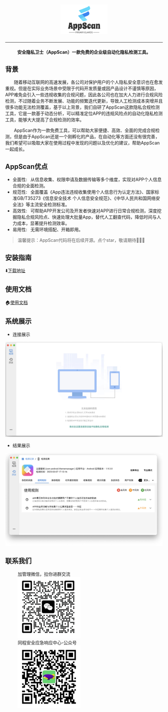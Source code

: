 <h1 align="center">
  <a href="https://github.com/tongcheng-security-team/Appscan"><img src="images/AppScan.png" width="30%"  alt="AppScan"></a>
</h1>

---

<h4 align="center">安全隐私卫士（AppScan）一款免费的企业级自动化隐私检测工具。</h4>

## 背景

&emsp;&emsp;随着移动互联网的高速发展，各公司对保护用户的个人隐私安全意识也在愈发重视。但是在实际业务场景中受限于代码开发质量或因产品设计不谨慎等原因，APP难免会引入一些违规收集的合规问题，因此各公司也在加大人力进行合规风险检测，不过随着业务不断发展、功能的频繁迭代更新，导致人工检测成本突增并且很多功能无法检测覆盖，基于以上背景，我们自研了AppScan这款隐私合规检测工具，它是一款基于动态分析，可以精准定位APP的违规风险点的自动化隐私检测工具，能够大大提高了合规检测的效率。

&emsp;&emsp;AppScan作为一款免费工具，可以帮助大家便捷、高效、全面的完成合规检测，但是由于AppScan还是一个刚孵化的产品，在自动化等方面还没有很完善，我们希望可以吸取大家在使用过程中发现的问题以及优化的建议，帮助AppScan一起成长。

## AppScan优点

+ 全面性: &ensp;从信息收集、权限申请及数据传输等多个维度，实现对APP个人信息合规的全面检测。
+ 规范性: &ensp;全面覆盖《App违法违规收集使用个人信息行为认定方法》、国家标准GB/T35273《信息安全技术 个人信息安全规范》、《中华人民共和国网络安全法》等主流安全检测标准。
+ 高效性: &ensp;可帮助APP开发公司及开发者快速对APP进行日常合规检测，深度挖掘隐私合规风险点、快速处理大批量App，替代人工翻查代码，降低时间与人力成本，显著提升检测效率。
+ 易用性: &ensp;无需环境搭配、开箱即用。

> 温馨提示：AppScan代码将在后续开源。点个star，敬请期待🌟🌟🌟

## 安装指南

⬇️[下载地址](https://github.com/tongcheng-security-team/AppScan/releases)

## 使用文档

🏠[使用文档](https://appscan.ly.com)

## 系统展示

* 连接展示

![!连接展示](./images/connect.png)

* 结果展示

![!结果展示](./images/dashboard.png)

## 联系我们
<figure>
  <figcaption>加管理微信，拉你进群交流</figcaption>
  <img src="./images/wechat.jpg" width="200px" />
  <figcaption>同程安全应急响应中心-公众号</figcaption>
  <img src="./images/wx_group.png" width="200px" />
</figure>
